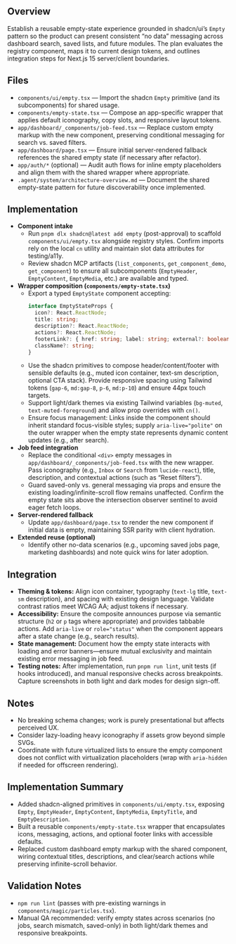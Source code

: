 ## Overview
Establish a reusable empty-state experience grounded in shadcn/ui’s `Empty` pattern so the product can present consistent “no data” messaging across dashboard search, saved lists, and future modules. The plan evaluates the registry component, maps it to current design tokens, and outlines integration steps for Next.js 15 server/client boundaries.

## Files
- `components/ui/empty.tsx` — Import the shadcn `Empty` primitive (and its subcomponents) for shared usage.
- `components/empty-state.tsx` — Compose an app-specific wrapper that applies default iconography, copy slots, and responsive layout tokens.
- `app/dashboard/_components/job-feed.tsx` — Replace custom empty markup with the new component, preserving conditional messaging for search vs. saved filters.
- `app/dashboard/page.tsx` — Ensure initial server-rendered fallback references the shared empty state (if necessary after refactor).
- `app/auth/*` (optional) — Audit auth flows for inline empty placeholders and align them with the shared wrapper where appropriate.
- `.agent/system/architecture-overview.md` — Document the shared empty-state pattern for future discoverability once implemented.

## Implementation
- **Component intake**
  - Run `pnpm dlx shadcn@latest add empty` (post-approval) to scaffold `components/ui/empty.tsx` alongside registry styles. Confirm imports rely on the local `cn` utility and maintain slot data attributes for testing/a11y.
  - Review shadcn MCP artifacts (`list_components`, `get_component_demo`, `get_component`) to ensure all subcomponents (`EmptyHeader`, `EmptyContent`, `EmptyMedia`, etc.) are available and typed.
- **Wrapper composition (`components/empty-state.tsx`)**
  - Export a typed `EmptyState` component accepting:
    ```ts
    interface EmptyStateProps {
      icon?: React.ReactNode;
      title: string;
      description?: React.ReactNode;
      actions?: React.ReactNode;
      footerLink?: { href: string; label: string; external?: boolean };
      className?: string;
    }
    ```
  - Use the shadcn primitives to compose header/content/footer with sensible defaults (e.g., muted icon container, text-sm description, optional CTA stack). Provide responsive spacing using Tailwind tokens (`gap-6`, `md:gap-8`, `p-6`, `md:p-10`) and ensure 44px touch targets.
  - Support light/dark themes via existing Tailwind variables (`bg-muted`, `text-muted-foreground`) and allow prop overrides with `cn()`.
  - Ensure focus management: Links inside the component should inherit standard focus-visible styles; supply `aria-live="polite"` on the outer wrapper when the empty state represents dynamic content updates (e.g., after search).
- **Job feed integration**
  - Replace the conditional `<div>` empty messages in `app/dashboard/_components/job-feed.tsx` with the new wrapper. Pass iconography (e.g., `Inbox` or `Search` from `lucide-react`), title, description, and contextual actions (such as “Reset filters”).
  - Guard saved-only vs. general messaging via props and ensure the existing loading/infinite-scroll flow remains unaffected. Confirm the empty state sits above the intersection observer sentinel to avoid eager fetch loops.
- **Server-rendered fallback**
  - Update `app/dashboard/page.tsx` to render the new component if initial data is empty, maintaining SSR parity with client hydration.
- **Extended reuse (optional)**
  - Identify other no-data scenarios (e.g., upcoming saved jobs page, marketing dashboards) and note quick wins for later adoption.

## Integration
- **Theming & tokens:** Align icon container, typography (`text-lg` title, `text-sm` description), and spacing with existing design language. Validate contrast ratios meet WCAG AA; adjust tokens if necessary.
- **Accessibility:** Ensure the composite announces purpose via semantic structure (`h2` or `p` tags where appropriate) and provides tabbable actions. Add `aria-live` or `role="status"` when the component appears after a state change (e.g., search results).
- **State management:** Document how the empty state interacts with loading and error banners—ensure mutual exclusivity and maintain existing error messaging in job feed.
- **Testing notes:** After implementation, run `pnpm run lint`, unit tests (if hooks introduced), and manual responsive checks across breakpoints. Capture screenshots in both light and dark modes for design sign-off.

## Notes
- No breaking schema changes; work is purely presentational but affects perceived UX.
- Consider lazy-loading heavy iconography if assets grow beyond simple SVGs.
- Coordinate with future virtualized lists to ensure the empty component does not conflict with virtualization placeholders (wrap with `aria-hidden` if needed for offscreen rendering).

## Implementation Summary
- Added shadcn-aligned primitives in `components/ui/empty.tsx`, exposing `Empty`, `EmptyHeader`, `EmptyContent`, `EmptyMedia`, `EmptyTitle`, and `EmptyDescription`.
- Built a reusable `components/empty-state.tsx` wrapper that encapsulates icons, messaging, actions, and optional footer links with accessible defaults.
- Replaced custom dashboard empty markup with the shared component, wiring contextual titles, descriptions, and clear/search actions while preserving infinite-scroll behavior.

## Validation Notes
- `npm run lint` (passes with pre-existing warnings in `components/magic/particles.tsx`).
- Manual QA recommended: verify empty states across scenarios (no jobs, search mismatch, saved-only) in both light/dark themes and responsive breakpoints.
